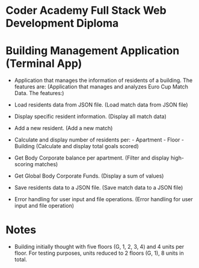 # Coder Academy Full Stack Web Development Diploma


# Building Management Application (Terminal App)     
- Application that manages the information of residents of a building. The features are:
(Application that manages and analyzes Euro Cup Match Data. The features:)

- Load residents data from JSON file.
    (Load match data from JSON file)
- Display specific resident information.
    (Display all match data)
- Add a new resident.
    (Add a new match)
- Calculate and display number of residents per:
        - Apartment
        - Floor
        - Building
    (Calculate and display total goals scored)
- Get Body Corporate balance per apartment. 
    (Filter and display high-scoring matches)
- Get Global Body Corporate Funds.
    (Display a sum of values)
- Save residents data to a JSON file.
    (Save match data to a JSON file)
- Error handling for user input and file operations.
    (Error handling for user input and file operation)


# Notes

- Building initially thought with five floors (G, 1, 2, 3, 4) and 4 units per floor. For testing purposes, units reduced to 2 floors (G, 1), 8 units in total.